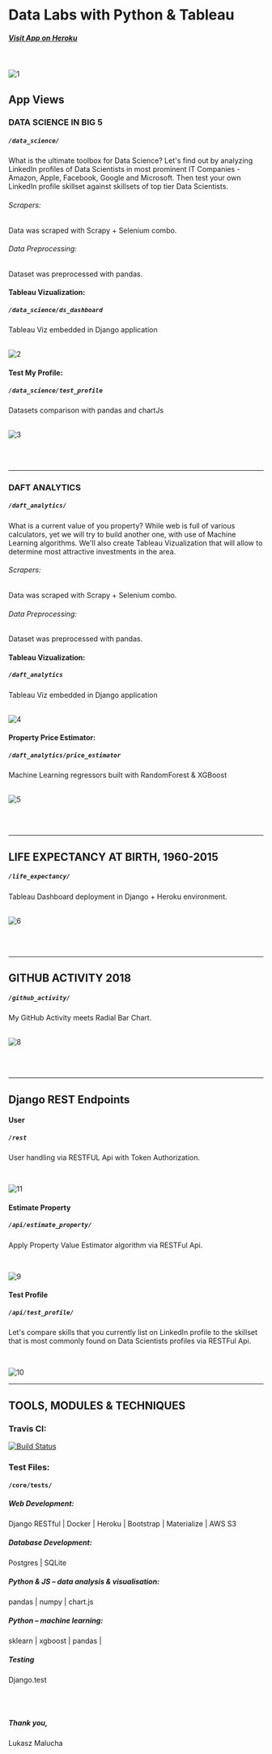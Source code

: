 # Data Labs with Python & Tableau


##### [Visit App on Heroku](https://data-labs-python1.herokuapp.com/)

<br>

![1](https://user-images.githubusercontent.com/26208598/54075691-1f5b8880-429a-11e9-8919-baf9744a40b4.JPG)

## App Views

### DATA SCIENCE IN BIG 5
##### `/data_science/`
What is the ultimate toolbox for Data Science? Let's find out by analyzing LinkedIn profiles of Data Scientists in most prominent IT Companies - Amazon, Apple, Facebook, Google and Microsoft.
Then test your own LinkedIn profile skillset against skillsets of top tier Data Scientists.

###### Scrapers:

Data was scraped with Scrapy + Selenium combo.

###### Data Preprocessing:
Dataset was preprocessed with pandas. 


#### Tableau Vizualization:
##### `/data_science/ds_dashboard`
Tableau Viz embedded in Django application
<br>
<br>

![2](https://user-images.githubusercontent.com/26208598/54075693-21bde280-429a-11e9-802b-590b0895ca4b.JPG)

#### Test My Profile:
##### `/data_science/test_profile`
Datasets comparison with pandas and chartJs
<br>
<br>

![3](https://user-images.githubusercontent.com/26208598/54075695-22ef0f80-429a-11e9-8e6b-3b205574024e.JPG)

<br>
<br>



-----------------

### DAFT ANALYTICS

##### `/daft_analytics/`
What is a current value of you property? While web is full of various calculators, yet we will try to build another one, with use of Machine Learning algorithms. 
We'll also create Tableau Vizualization that will allow to determine most attractive investments in the area.


###### Scrapers:

Data was scraped with Scrapy + Selenium combo. 

###### Data Preprocessing:
Dataset was preprocessed with pandas.


#### Tableau Vizualization:
##### `/daft_analytics`
Tableau Viz embedded in Django application
<br>
<br>

![4](https://user-images.githubusercontent.com/26208598/54075696-24203c80-429a-11e9-9b73-ab89dcfb5f4d.JPG)

#### Property Price Estimator:
##### `/daft_analytics/price_estimator`
Machine Learning regressors built with RandomForest & XGBoost
<br>
<br>

![5](https://user-images.githubusercontent.com/26208598/54075697-271b2d00-429a-11e9-8a6b-6486ea48ecc1.JPG)

<br>
<br>

-----------------

## LIFE EXPECTANCY AT BIRTH, 1960-2015
##### `/life_expectancy/`
Tableau Dashboard deployment in Django + Heroku environment.
<br>
<br>

![6](https://user-images.githubusercontent.com/26208598/54075698-27b3c380-429a-11e9-9f31-7e3a073a1ba9.JPG)

<br>
<br>

-----------------


## GITHUB ACTIVITY 2018
##### `/github_activity/`
My GitHub Activity meets Radial Bar Chart.
<br>
<br>

![8](https://user-images.githubusercontent.com/26208598/54075699-27b3c380-429a-11e9-8ef3-ea21e23b8d50.JPG)

<br>
<br>

-----------------

## Django REST Endpoints

#### User
##### `/rest`

 User handling via RESTFUL Api with Token Authorization.

<br>

![11](https://user-images.githubusercontent.com/26208598/54075702-284c5a00-429a-11e9-9b7f-e007995feacc.JPG)
#### Estimate Property 
##### `/api/estimate_property/`

 Apply Property Value Estimator algorithm via RESTFul Api.

<br>

![9](https://user-images.githubusercontent.com/26208598/54075700-27b3c380-429a-11e9-9383-adc15bfaea81.JPG)

#### Test Profile
##### `/api/test_profile/`

 Let's compare skills that you currently list on LinkedIn profile to the skillset that is most commonly found on Data Scientists profiles via RESTFul Api.

<br>

![10](https://user-images.githubusercontent.com/26208598/54075701-284c5a00-429a-11e9-8a3a-3b6d5d5d1228.JPG)



-----------------



## TOOLS, MODULES & TECHNIQUES

### Travis CI:

[![Build Status](https://travis-ci.com/LukaszMalucha/Springboard-Insights.svg?branch=master)](https://travis-ci.com/LukaszMalucha/Springboard-Insights)

### Test Files:
#### `/core/tests/`

##### Web Development:
Django RESTful | Docker | Heroku | Bootstrap | Materialize | AWS S3

##### Database Development:
Postgres | SQLite

##### Python & JS – data analysis & visualisation:
pandas | numpy | chart.js

##### Python – machine learning:
sklearn | xgboost | pandas | 

##### Testing
Django.test



<br>
<br>

##### Thank you,

Lukasz Malucha
